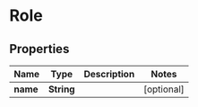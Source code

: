 

# Role


## Properties

| Name | Type | Description | Notes |
|------------ | ------------- | ------------- | -------------|
|**name** | **String** |  |  [optional] |



